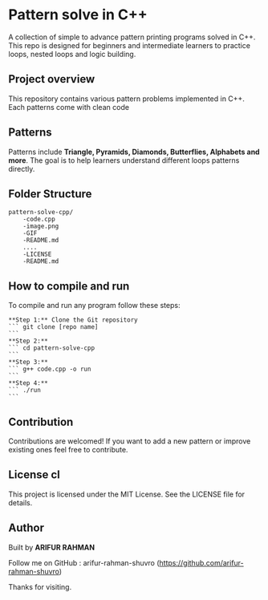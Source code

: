 # Pattern solve in C++

A collection of simple to advance pattern printing programs solved in C++. 
This repo is designed for beginners and intermediate learners to practice loops, nested loops and logic building.

## Project overview

This repository contains various pattern problems implemented in C++. Each patterns come with clean code

## Patterns

Patterns include **Triangle, Pyramids, Diamonds, Butterflies, Alphabets and more**. The goal is to help learners understand different loops patterns directly.


## Folder Structure

```
pattern-solve-cpp/
    -code.cpp
    -image.png
    -GIF
    -README.md
    ....
    -LICENSE
    -README.md 
```

## How to compile and run

To compile and run any program follow these steps:
   
    **Step 1:** Clone the Git repository
    ``` git clone [repo name] 
    ```
    **Step 2:**
    ``` cd pattern-solve-cpp 
    ```
    **Step 3:**
    ``` g++ code.cpp -o run 
    ```
    **Step 4:**
    ``` ./run 
    ```
    

## Contribution

Contributions are welcomed! If you want to add a new pattern or improve existing ones feel free to contribute.

## License cl

This project is licensed under the MIT License. See the LICENSE file for details.

## Author

Built by **ARIFUR RAHMAN**

Follow me on GitHub : arifur-rahman-shuvro (https://github.com/arifur-rahman-shuvro)

Thanks for visiting.


